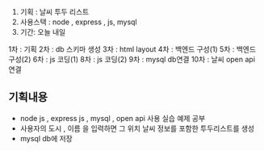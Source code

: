 
1. 기획 : 날씨 투두 리스트
2. 사용스택 : node , express , js, mysql
3. 기간: 오늘 내일

1차 : 기획
2차 : db 스키마 생성
3차 : html layout
4차 : 백엔드 구성(1)
5차 : 백엔드 구성(2)
6차 : js 코딩(1)
8차 : js 코딩(2)
9차 : mysql db연결
10차 : 날씨 open api 연결

## 기획내용
 -	node js , express js , mysql , open api 사용 실습 예제 공부
 -	사용자의 도시 , 이름 을 입력하면 그 위치 날씨 정보를 포함한 투두리스트를 생성
 -	mysql db에 저장
